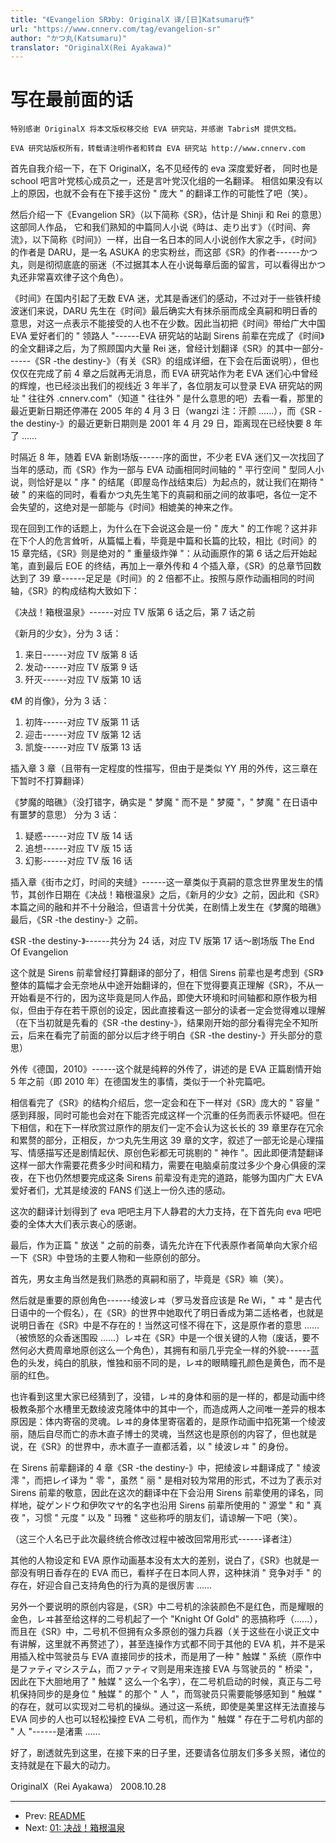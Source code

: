 ```yaml
---
title: "《Evangelion SR》by: OriginalX 译/[日]Katsumaru作"
url: "https://www.cnnerv.com/tag/evangelion-sr"
author: "かつ丸(Katsumaru)"
translator: "OriginalX(Rei Ayakawa)"
---
```


# 写在最前面的话

```
特别感谢 OriginalX 将本文版权移交给 EVA 研究站，并感谢 TabrisM 提供文档。

EVA 研究站版权所有，转载请注明作者和转自 EVA 研究站 http://www.cnnerv.com
```

首先自我介绍一下，在下 OriginalX，名不见经传的 eva 深度爱好者，
同时也是 school 吧言叶党核心成员之一，还是言叶党汉化组的一名翻译。
相信如果没有以上的原因，也就不会有在下接手这份 " 庞大 " 的翻译工作的可能性了吧（笑）。

然后介绍一下《Evangelion SR》（以下简称《SR》，估计是 Shinji 和 Rei 的意思）这部同人作品，
它和我们熟知的中篇同人小说《時は、走り出す》（《时间、奔流》，以下简称《时间》）一样，出自一名日本的同人小说创作大家之手，《时间》的作者是 DARU，是一名 ASUKA 的忠实粉丝，而这部《SR》的作者------かつ丸，则是彻彻底底的丽迷（不过据其本人在小说每章后面的留言，可以看得出かつ丸还非常喜欢律子这个角色）。

《时间》在国内引起了无数 EVA 迷，尤其是香迷们的感动，不过对于一些铁杆绫波迷们来说，DARU 先生在《时间》最后确实大有抹杀丽而成全真嗣和明日香的意思，对这一点表示不能接受的人也不在少数。因此当初把《时间》带给广大中国 EVA 爱好者们的 " 领路人 "------EVA 研究站的站副 Sirens 前辈在完成了《时间》的全文翻译之后，为了照顾国内大量 Rei 迷，曾经计划翻译《SR》的其中一部分------《SR -the destiny-》（有关《SR》的组成详细，在下会在后面说明），但也仅仅在完成了前 4 章之后就再无消息，而 EVA 研究站作为老 EVA 迷们心中曾经的辉煌，也已经淡出我们的视线近 3 年半了，各位朋友可以登录 EVA 研究站的网址 " 往往外 .cnnerv.com"（知道 " 往往外 " 是什么意思的吧）去看一看，那里的最近更新日期还停滞在 2005 年的 4 月 3 日（wangzi 注：汗颜 ......），而《SR -the destiny-》的最近更新日期则是 2001 年 4 月 29 日，距离现在已经快要 8 年了 ......

时隔近 8 年，随着 EVA 新剧场版------序的面世，不少老 EVA 迷们又一次找回了当年的感动，而《SR》作为一部与 EVA 动画相同时间轴的 " 平行空间 " 型同人小说，则恰好是以 " 序 " 的结尾（即屋岛作战结束后）为起点的，就让我们在期待 " 破 " 的来临的同时，看看かつ丸先生笔下的真嗣和丽之间的故事吧，各位一定不会失望的，这绝对是一部能与《时间》相媲美的神来之作。

现在回到工作的话题上，为什么在下会说这会是一份 " 庞大 " 的工作呢？这并非在下个人的危言耸听，从篇幅上看，毕竟是中篇和长篇的比较，相比《时间》的 15 章完结，《SR》则是绝对的 " 重量级炸弹 "：从动画原作的第 6 话之后开始起笔，直到最后 EOE 的终结，再加上一章外传和 4 个插入章，《SR》的总章节回数达到了 39 章------足足是《时间》的 2 倍都不止。按照与原作动画相同的时间轴，《SR》的构成结构大致如下：

《决战！箱根温泉》------对应 TV 版第 6 话之后，第 7 话之前

《新月的少女》，分为 3 话：

1. 来日------对应 TV 版第 8 话
2. 发动------对应 TV 版第 9 话
3. 歼灭------对应 TV 版第 10 话

《M 的肖像》，分为 3 话：

1. 初阵------对应 TV 版第 11 话
2. 迎击------对应 TV 版第 12 话
3. 凯旋------对应 TV 版第 13 话

插入章 3 章（且带有一定程度的性描写，但由于是类似 YY 用的外传，这三章在下暂时不打算翻译）

《梦魔的暗礁》（没打错字，确实是 " 梦魔 " 而不是 " 梦魇 "，" 梦魔 " 在日语中有噩梦的意思）
分为 3 话：

1. 疑惑------对应 TV 版 14 话
2. 追想------对应 TV 版 15 话
3. 幻影------对应 TV 版 16 话

插入章《街市之灯，时间的夹缝》------这一章类似于真嗣的意念世界里发生的情节，其创作日期在《决战！箱根温泉》之后，《新月的少女》之前，因此和《SR》本篇之间的融和并不十分融洽，但语言十分优美，在剧情上发生在《梦魔的暗礁》最后，《SR -the destiny-》之前。

《SR -the destiny-》------共分为 24 话，对应 TV 版第 17 话～剧场版 The End Of Evangelion

这个就是 Sirens 前辈曾经打算翻译的部分了，相信 Sirens 前辈也是考虑到《SR》整体的篇幅才会无奈地从中途开始翻译的，但在下觉得要真正理解《SR》，不从一开始看是不行的，因为这毕竟是同人作品，即使大环境和时间轴都和原作极为相似，但由于存在若干原创的设定，因此直接看这一部分的读者一定会觉得难以理解（在下当初就是先看的《SR -the destiny-》，结果刚开始的部分看得完全不知所云，后来在看完了前面的部分以后才终于明白《SR -the destiny-》开头部分的意思）

外传《德国，2010》------这个就是纯粹的外传了，讲述的是 EVA 正篇剧情开始 5 年之前（即 2010 年）在德国发生的事情，类似于一个补完篇吧。

相信看完了《SR》的结构介绍后，您一定会和在下一样对《SR》庞大的 " 容量 " 感到拜服，同时可能也会对在下能否完成这样一个沉重的任务而表示怀疑吧。但在下相信，和在下一样欣赏过原作的朋友们一定不会认为这长长的 39 章里存在冗余和累赘的部分，正相反，かつ丸先生用这 39 章的文字，叙述了一部无论是心理描写、情感描写还是剧情起伏、原创色彩都无可挑剔的 " 神作 "。因此即便清楚翻译这样一部大作需要花费多少时间和精力，需要在电脑桌前度过多少个身心俱疲的深夜，在下也仍然想要完成这条 Sirens 前辈没有走完的道路，能够为国内广大 EVA 爱好者们，尤其是绫波的 FANS 们送上一份久违的感动。

这次的翻译计划得到了 eva 吧吧主月下人静君的大力支持，在下首先向 eva 吧吧委的全体大大们表示衷心的感谢。

最后，作为正篇 " 放送 " 之前的前奏，请先允许在下代表原作者简单向大家介绍一下《SR》中登场的主要人物和一些原创的部分。

首先，男女主角当然是我们熟悉的真嗣和丽了，毕竟是《SR》嘛（笑）。

然后就是重要的原创角色------绫波レヰ（罗马发音应该是 Re Wi，" ヰ " 是古代日语中的一个假名），在《SR》的世界中她取代了明日香成为第二适格者，也就是说明日香在《SR》中是不存在的！当然这可怪不得在下，这是原作者的意思 ......（被愤怒的众香迷围殴 ......）レヰ在《SR》中是一个很关键的人物（废话，要不然何必大费周章地原创这么一个角色），其拥有和丽几乎完全一样的外貌------蓝色的头发，纯白的肌肤，惟独和丽不同的是，レヰ的眼睛瞳孔颜色是黄色，而不是丽的红色。

也许看到这里大家已经猜到了，没错，レヰ的身体和丽的是一样的，都是动画中终极教条那个水槽里无数绫波克隆体中的其中一个，而造成两人之间唯一差异的根本原因是：体内寄宿的灵魂。レヰ的身体里寄宿着的，是原作动画中掐死第一个绫波丽，随后自尽而亡的赤木直子博士的灵魂，当然这也是原创的内容了，但也就是说，在《SR》的世界中，赤木直子一直都活着，以 " 绫波レヰ " 的身份。

在 Sirens 前辈翻译的 4 章《SR -the destiny-》中，把绫波レヰ翻译成了 " 绫波 澪 "，而把レイ译为 " 零 "，虽然 " 丽 " 是相对较为常用的形式，不过为了表示对 Sirens 前辈的敬意，因此在这次的翻译中在下会沿用 Sirens 前辈使用的译名，同样地，碇ゲンドウ和伊吹マヤ的名字也沿用 Sirens 前辈所使用的 " 源堂 " 和 " 真夜 "，习惯 " 元度 " 以及 " 玛雅 " 这些称呼的朋友们，请谅解一下吧（笑）。

（这三个人名已于此次最终统合修改过程中被改回常用形式------译者注）

其他的人物设定和 EVA 原作动画基本没有太大的差别，说白了，《SR》也就是一部没有明日香存在的 EVA 而已，看样子在日本同人界，这种抹消 " 竞争对手 " 的存在，好迎合自己支持角色的行为真的是很厉害 ......

另外一个要说明的原创内容是，《SR》中二号机的涂装颜色不是红色，而是耀眼的金色，レヰ甚至给这样的二号机起了一个 "Knight Of Gold" 的恶搞称呼（......），而且在《SR》中，二号机不但拥有众多原创的强力兵器（关于这些在小说正文中有讲解，这里就不再赘述了），甚至连操作方式都不同于其他的 EVA 机，并不是采用插入栓中驾驶员与 EVA 直接同步的技术，而是用了一种 " 触媒 " 系统（原作中是ファティマシステム，而ファティマ则是用来连接 EVA 与驾驶员的 " 桥梁 "，因此在下大胆地用了 " 触媒 " 这么一个名字），在二号机启动的时候，真正与二号机保持同步的是身位 " 触媒 " 的那个 " 人 "，而驾驶员只需要能够感知到 " 触媒 " 的存在，就可以实现对二号机的操纵。通过这一系统，即使是美里这样无法直接与 EVA 同步的人也可以轻松操控 EVA 二号机，而作为 " 触媒 " 存在于二号机内部的 " 人 "------是渚熏 ......

好了，剧透就先到这里，在接下来的日子里，还要请各位朋友们多多关照，诸位的支持就是在下最大的动力。

OriginalX（Rei Ayakawa）
2008.10.28

---

- Prev: [README](README.md)
- Next: [01: 决战！箱根温泉](01.md)
